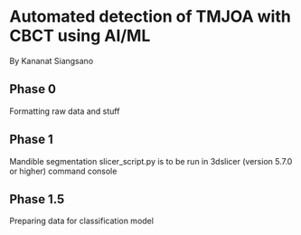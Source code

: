 # Automated detection of TMJOA with CBCT using AI/ML
By Kananat Siangsano

## Phase 0
Formatting raw data and stuff

## Phase 1
Mandible segmentation
slicer_script.py is to be run in 3dslicer (version 5.7.0 or higher) command console

## Phase 1.5
Preparing data for classification model
